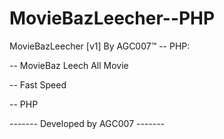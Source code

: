 # MovieBazLeecher--PHP

MovieBazLeecher [v1] By AGC007™ -- PHP:

-- MovieBaz Leech All Movie 

-- Fast Speed

-- PHP

------- Developed by AGC007 -------
